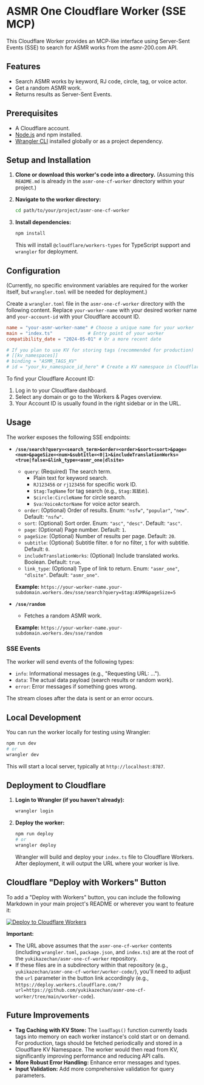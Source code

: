 # ASMR One Cloudflare Worker (SSE MCP)

This Cloudflare Worker provides an MCP-like interface using Server-Sent Events (SSE) to search for ASMR works from the asmr-200.com API.

## Features

- Search ASMR works by keyword, RJ code, circle, tag, or voice actor.
- Get a random ASMR work.
- Returns results as Server-Sent Events.

## Prerequisites

- A Cloudflare account.
- [Node.js](https://nodejs.org/) and npm installed.
- [Wrangler CLI](https://developers.cloudflare.com/workers/wrangler/get-started/) installed globally or as a project dependency.

## Setup and Installation

1.  **Clone or download this worker's code into a directory.**
    (Assuming this `README.md` is already in the `asmr-one-cf-worker` directory within your project.)

2.  **Navigate to the worker directory:**
    ```bash
    cd path/to/your/project/asmr-one-cf-worker
    ```

3.  **Install dependencies:**
    ```bash
    npm install
    ```
    This will install `@cloudflare/workers-types` for TypeScript support and `wrangler` for deployment.

## Configuration

(Currently, no specific environment variables are required for the worker itself, but `wrangler.toml` will be needed for deployment.)

Create a `wrangler.toml` file in the `asmr-one-cf-worker` directory with the following content. Replace `your-worker-name` with your desired worker name and `your-account-id` with your Cloudflare account ID.

```toml
name = "your-asmr-worker-name" # Choose a unique name for your worker
main = "index.ts"             # Entry point of your worker
compatibility_date = "2024-05-01" # Or a more recent date

# If you plan to use KV for storing tags (recommended for production)
# [[kv_namespaces]]
# binding = "ASMR_TAGS_KV"
# id = "your_kv_namespace_id_here" # Create a KV namespace in Cloudflare dashboard and put its ID here
```

To find your Cloudflare Account ID:
1. Log in to your Cloudflare dashboard.
2. Select any domain or go to the Workers & Pages overview.
3. Your Account ID is usually found in the right sidebar or in the URL.

## Usage

The worker exposes the following SSE endpoints:

-   **`/sse/search?query=<search_term>&order=<order>&sort=<sort>&page=<num>&pageSize=<num>&subtitle=<0|1>&includeTranslationWorks=<true|false>&link_type=<asmr_one|dlsite>`**
    -   `query`: (Required) The search term.
        -   Plain text for keyword search.
        -   `RJ123456` or `rj123456` for specific work ID.
        -   `$tag:TagName` for tag search (e.g., `$tag:耳舐め`).
        -   `$circle:CircleName` for circle search.
        -   `$va:VoiceActorName` for voice actor search.
    -   `order`: (Optional) Order of results. Enum: `"nsfw"`, `"popular"`, `"new"`. Default: `"nsfw"`.
    -   `sort`: (Optional) Sort order. Enum: `"asc"`, `"desc"`. Default: `"asc"`.
    -   `page`: (Optional) Page number. Default: `1`.
    -   `pageSize`: (Optional) Number of results per page. Default: `20`.
    -   `subtitle`: (Optional) Subtitle filter. `0` for no filter, `1` for with subtitle. Default: `0`.
    -   `includeTranslationWorks`: (Optional) Include translated works. Boolean. Default: `true`.
    -   `link_type`: (Optional) Type of link to return. Enum: `"asmr_one"`, `"dlsite"`. Default: `"asmr_one"`.

    **Example:** `https://your-worker-name.your-subdomain.workers.dev/sse/search?query=$tag:ASMR&pageSize=5`

-   **`/sse/random`**
    -   Fetches a random ASMR work.

    **Example:** `https://your-worker-name.your-subdomain.workers.dev/sse/random`

### SSE Events

The worker will send events of the following types:

-   `info`: Informational messages (e.g., "Requesting URL: ...").
-   `data`: The actual data payload (search results or random work).
-   `error`: Error messages if something goes wrong.

The stream closes after the data is sent or an error occurs.

## Local Development

You can run the worker locally for testing using Wrangler:

```bash
npm run dev
# or
wrangler dev
```

This will start a local server, typically at `http://localhost:8787`.

## Deployment to Cloudflare

1.  **Login to Wrangler (if you haven't already):**
    ```bash
    wrangler login
    ```

2.  **Deploy the worker:**
    ```bash
    npm run deploy
    # or
    wrangler deploy
    ```

    Wrangler will build and deploy your `index.ts` file to Cloudflare Workers. After deployment, it will output the URL where your worker is live.

## Cloudflare "Deploy with Workers" Button

To add a "Deploy with Workers" button, you can include the following Markdown in your main project's README or wherever you want to feature it:

[![Deploy to Cloudflare Workers](https://deploy.workers.cloudflare.com/button)](https://deploy.workers.cloudflare.com/?url=https://github.com/yukikazechan/asmr-one-cf-worker)

**Important:**
- The URL above assumes that the `asmr-one-cf-worker` contents (including `wrangler.toml`, `package.json`, and `index.ts`) are at the root of the `yukikazechan/asmr-one-cf-worker` repository.
- If these files are in a subdirectory within that repository (e.g., `yukikazechan/asmr-one-cf-worker/worker-code/`), you'll need to adjust the `url` parameter in the button link accordingly (e.g., `https://deploy.workers.cloudflare.com/?url=https://github.com/yukikazechan/asmr-one-cf-worker/tree/main/worker-code`).

## Future Improvements

-   **Tag Caching with KV Store:** The `loadTags()` function currently loads tags into memory on each worker instance's cold start or on demand. For production, tags should be fetched periodically and stored in a Cloudflare KV Namespace. The worker would then read from KV, significantly improving performance and reducing API calls.
-   **More Robust Error Handling:** Enhance error messages and types.
-   **Input Validation:** Add more comprehensive validation for query parameters.